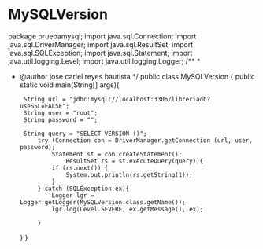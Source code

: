 # MySQLVersion
package pruebamysql;
import java.sql.Connection;
import java.sql.DriverManager;
import java.sql.ResultSet;
import java.sql.SQLException;
import java.sql.Statement;
import java.util.logging.Level;
import java.util.logging.Logger;
/**
 *
 * @author jose cariel reyes bautista
 */
public class MySQLVersion {
    public static void main(String[] args){
        
        String url = "jdbc:mysql://localhost:3306/libreriadb?useSSL=FALSE";
        String user = "root";
        String password = "";
        
        String query = "SELECT VERSION ()";
            try (Connection con = DriverManager.getConnection (url, user, password);
                Statement st = con.createStatement();
                    ResultSet rs = st.executeQuery(query)){
                if (rs.next()) {
                    System.out.println(rs.getString(1));
                }
            } catch (SQLException ex){
                Logger lgr = Logger.getLogger(MySQLVersion.class.getName());
                lgr.log(Level.SEVERE, ex.getMessage(), ex);
                
            }
    }
}

